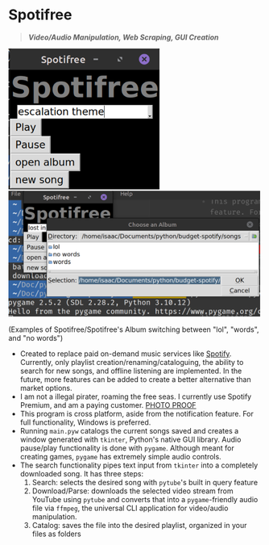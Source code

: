 # Spotifree

> ***Video/Audio Manipulation, Web Scraping, GUI Creation*** 

<img src="readme-0.png" width="300"> <img src="readme-1.png" width="500">


(Examples of Spotifree/Spotifree's Album switching between "lol", "words", and "no words")
- Created to replace paid on-demand music services like <a href="https://open.spotify.com">Spotify</a>. Currently, only playlist creation/renaming/cataloguing, the ability to search for new songs, and offline listening are implemented. In the future, more features can be added to create a better alternative than market options.
- I am not a illegal pirater, roaming the free seas. I currently use Spotify Premium, and am a paying customer. [PHOTO PROOF](https://docs.google.com/document/d/1FZb_qFQmmENnErUF-tbIIstdcnCbly3Ek6cBFQO3keU/edit?usp=sharing)
- This program is cross platform, aside from the notification feature. For full functionality, Windows is preferred.
- Running `main.pyw` catalogs the current songs saved and creates a window generated with `tkinter`, Python's native GUI library. Audio pause/play functionality is done with `pygame`. Although meant for creating games, `pygame` has extremely simple audio controls.
- The search functionality pipes text input from `tkinter` into a completely downloaded song. It has three steps:
	1. Search: selects the desired song with `pytube`'s built in query feature
	2. Download/Parse: downloads the selected video stream from YouTube using `pytube` and converts that into a `pygame`-friendly audio file via `ffmpeg`, the universal CLI application for video/audio manipulation.
	3. Catalog: saves the file into the desired playlist, organized in your files as folders